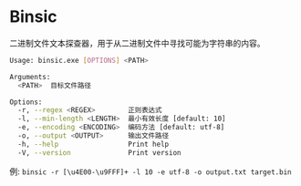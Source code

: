 # Binsic

二进制文件文本探查器，用于从二进制文件中寻找可能为字符串的内容。

```bash
Usage: binsic.exe [OPTIONS] <PATH>

Arguments:
  <PATH>  目标文件路径

Options:
  -r, --regex <REGEX>        正则表达式
  -l, --min-length <LENGTH>  最小有效长度 [default: 10]
  -e, --encoding <ENCODING>  编码方法 [default: utf-8]
  -o, --output <OUTPUT>      输出文件路径
  -h, --help                 Print help
  -V, --version              Print version
```

例: `binsic -r [\u4E00-\u9FFF]+ -l 10 -e utf-8 -o output.txt target.bin`